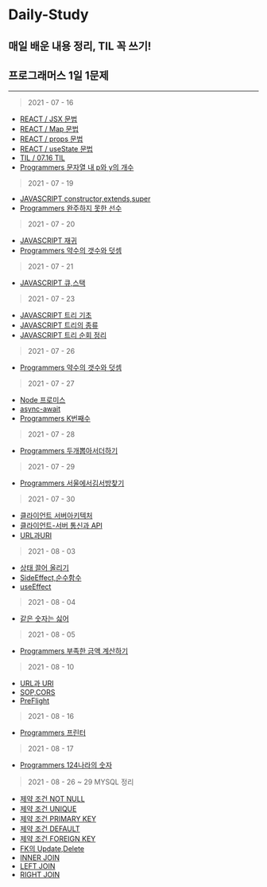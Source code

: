 # Daily-Study
## 매일 배운 내용 정리, TIL 꼭 쓰기!
## 프로그래머스 1일 1문제

----------




> 2021 - 07 - 16
- [REACT / JSX 문법 ](./REACT/JSX문법.MD)
- [REACT / Map 문법](./REACT/Map문법.MD)
- [REACT / props 문법](./REACT/Props문법.md)
- [REACT / useState 문법](./REACT/useState문법.md)
- [TIL / 07.16 TIL](./TIL/07.16TIL.MD)
- [Programmers 문자열 내 p와 y의 개수](./PROGRAMMERS/문자열내p와y의개수.MD)

> 2021 - 07 - 19
- [JAVASCRIPT constructor,extends,super](./JAVASCRIPT/생성자,상속,Super.MD)
- [Programmers 완주하지 못한 선수](./PROGRAMMERS/완주하지못한선수.MD)

> 2021 - 07 - 20
- [JAVASCRIPT 재귀](./JAVASCRIPT/재귀.MD)
- [Programmers 약수의 갯수와 덧셈](./PROGRAMMERS/약수의개수와덧셈.MD)

> 2021 - 07 - 21
- [JAVASCRIPT 큐,스택](./JAVASCRIPT/Queue,Stack.MD)

> 2021 - 07 - 23
- [JAVASCRIPT 트리 기초](./JAVASCRIPT/Tree기초.md)
- [JAVASCRIPT 트리의 종류](./JAVASCRIPT/트리의종류.MD)
- [JAVASCRIPT 트리 순회 정리](./JAVASCRIPT/트리순회정리.md)
> 2021 - 07 - 26
- [Programmers 약수의 갯수와 덧셈](./PROGRAMMERS/나누어떨어지는숫자배열.md)

> 2021 - 07 - 27
- [Node 프로미스](./Node.JS/Promise.md)
- [async-await](./Node.JS/async-await.md)
- [Programmers K번째수](./PROGRAMMERS/K번째수.md)
> 2021 - 07 - 28
- [Programmers 두개뽑아서더하기](./PROGRAMMERS/두개뽑아서더하기.md)
> 2021 - 07 - 29
- [Programmers 서울에서김서방찾기](./PROGRAMMERS/서울에서김서방찾기.md)
> 2021 - 07 - 30
- [클라이언트 서버아키텍처](./HTTP,Client,Server/클라이언트서버아키텍처.md)
- [클라이언트-서버 통신과 API](./HTTP,Client,Server/클라이언트-서버통신과API.md)
- [URL과URI](./HTTP,Client,Server/URL과URI.md)

> 2021 - 08 - 03
- [상태 끌어 올리기](./REACT/LiftingStateUp.md)
- [SideEffect,순수함수](./REACT/SideEffect,Purefunction.md)
- [useEffect](./REACT/useEffect.md)

> 2021 - 08 - 04 
- [같은 숫자는 싫어](./PROGRAMMERS/같은숫자는싫어.md)
> 2021 - 08 - 05 
- [Programmers 부족한 금액 계산하기](./PROGRAMMERS/부족한금액계산하기.md)

> 2021 - 08 - 10
- [URL과 URI](./HTTP,Client,Server/URL과URI.md)
- [SOP,CORS](./HTTP,Client,Server/SOP,CORS.md)
- [PreFlight](./HTTP,Client,Server/Preflight.md)

> 2021 - 08 - 16
- [Programmers 프린터](./PROGRAMMERS/프린터.md)

> 2021 - 08 - 17
- [Programmers 124나라의 숫자](./PROGRAMMERS/124나라의숫자.md)
> 2021 - 08 - 26 ~ 29 MYSQL 정리 
- [제약 조건 NOT NULL](./MYSQL/제약조건-1(NOTNULL).md)
- [제약 조건 UNIQUE](./MYSQL/제약조건-2(UNIQUE).md)
- [제약 조건 PRIMARY KEY](./MYSQL/제약조건-3(PK).md)
- [제약 조건 DEFAULT](./MYSQL/제약조건-5(DEFAULT).md)
- [제약 조건 FOREIGN KEY](../MYSQL/제약조건-4(FK).md)
- [FK의 Update,Delete](./MYSQL/ONDELETE,ONUPDATE,CASCADE.md)
- [INNER JOIN](./MYSQL/JOIN/INNERJOIN.md)
- [LEFT JOIN](./MYSQL/JOIN/LEFTJOIN.md)
- [RIGHT JOIN](./MYSQL/JOIN/RIGHTJOIN.md)


